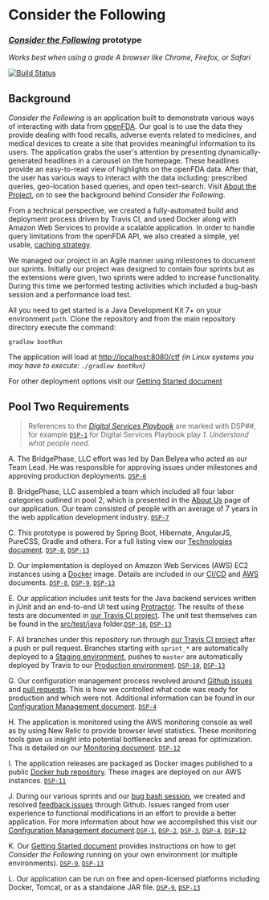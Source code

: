 # Consider the Following
### _[Consider the Following](http://considerbridgephase.com)_ prototype
_Works best when using a grade A browser like Chrome, Firefox, or Safari_

[![Build Status](https://travis-ci.org/BridgePhase/ctf.svg?branch=master)](https://travis-ci.org/BridgePhase/ctf)

## Background

_Consider the Following_ is an application built to demonstrate various ways of interacting with data from [openFDA](https://open.fda.gov). Our goal is to use the data they provide dealing with food recalls, adverse events related to medicines, and medical devices to create a site that provides meaningful information to its users. The application grabs the user's attention by presenting dynamically-generated headlines in a carousel on the homepage. These headlines provide an easy-to-read view of highlights on the openFDA data. After that, the user has various ways to interact with the data including: prescribed queries, geo-location based queries, and open text-search. Visit [About the Project](http://considerbridgephase.com/ctf/#/about), on to see the background behind _Consider the Following_.

From a technical perspective, we created a fully-automated build and deployment process driven by Travis CI, and used Docker along with Amazon Web Services to provide a scalable application. In order to handle query limitations from the openFDA API, we also created a simple, yet usable, [caching strategy](documentation/Caching.md).

We managed our project in an Agile manner using milestones to document our sprints. Initially our project was designed to contain four sprints but as the extensions were given, two sprints were added to increase functionality. During this time we performed testing activities which included a bug-bash session and a performance load test.

All you need to get started is a Java Development Kit 7+ on your environment `path`. Clone the repository and from the main repository directory execute the command:

`gradlew bootRun`

The application will load at [http://localhost:8080/ctf](http://localhost:8080/ctf)
<em>(in Linux systems you may have to execute: `./gradlew bootRun`)</em>

For other deployment options visit our [Getting Started document](documentation/GettingStarted.md) 

## Pool Two Requirements

> References to the [_Digital Services Playbook_](https://playbook.cio.gov/) are marked with DSP##, for example [`DSP-1`](https://playbook.cio.gov/#play1) for Digital Services Playbook play _1. Understand what people need_.

A. The BridgePhase, LLC effort was led by Dan Belyea who acted as our Team Lead. He was responsible for approving issues under milestones and approving production deployments. [`DSP-6`](https://playbook.cio.gov/#play6)
  
B. BridgePhase, LLC assembled a team which included all four labor categories outlined in pool 2, which is presented in the  [About Us](http://considerbridgephase.com/ctf/#/aboutus) page of our application. Our team consisted of people with an average of 7 years in the web application development industry. [`DSP-7`](https://playbook.cio.gov/#play7) 

C. This prototype is powered by Spring Boot, Hibernate, AngularJS, PureCSS, Gradle and others. For a full listing view our [Technologies document](documentation/Technologies.md). [`DSP-8`](https://playbook.cio.gov/#play8), [`DSP-13`](https://playbook.cio.gov/#play13)

D. Our implementation is deployed on Amazon Web Services (AWS) EC2 instances using a [Docker](https://www.docker.com) image. Details are included
in our [CI/CD](documentation/CI-CD.md) and [AWS](documentation/aws.md) documents. [`DSP-8`](https://playbook.cio.gov/#play8), [`DSP-9`](https://playbook.cio.gov/#play9), [`DSP-13`](https://playbook.cio.gov/#play13)

E. Our application includes unit tests for the Java backend services written in jUnit and an end-to-end UI test using [Protractor](https://angular.github.io/protractor). The results of these tests are documented in [our Travis CI project](https://travis-ci.org/BridgePhase/ctf). The unit test themselves can be found in the [src/test/java](https://github.com/BridgePhase/ctf/blob/master/src/test/java) folder.[`DSP-10`](https://playbook.cio.gov/#play10), [`DSP-13`](https://playbook.cio.gov/#play13)

F. All branches under this repository run through [our Travis CI project](https://travis-ci.org/BridgePhase/ctf) after a push or pull request. Branches starting with `sprint_*` are automatically deployed to a [Staging environment](http://ec2-54-209-151-190.compute-1.amazonaws.com:8080), pushes to `master` are automatically deployed by Travis to our [Production environment](http://considerbridgephase.com). [`DSP-10`](https://playbook.cio.gov/#play10), [`DSP-13`](https://playbook.cio.gov/#play13)

G. Our configuration management process revolved around [Github issues](https://github.com/BridgePhase/ctf/issues?utf8=✓&q=is%3Aissue+is%3Aclosed) and [pull requests](https://github.com/BridgePhase/ctf/pulls?utf8=✓&q=is%3Aclosed). This is how we controlled what code was ready for production and which were not. Additional information can be found in our [Configuration Management document](documentation/ConfigurationManagement.md). [`DSP-4`](https://playbook.cio.gov/#play4)

H. The application is monitored using the AWS monitoring console as well as by using New Relic to provide browser level statistics. These monitoring tools gave us insight into potential bottlenecks and areas for optimization. This is detailed on our [Monitoring document](documentation/Monitoring.md). [`DSP-12`](https://playbook.cio.gov/#play12)

I. The application releases are packaged as Docker images published to a public [Docker hub repository](https://registry.hub.docker.com/u/jramirez/bridgephase/tags/manage/#). These images are deployed on our AWS instances. [`DSP-11`](https://playbook.cio.gov/#play11)

J. During our various sprints and our [bug bash session](http://considerbridgephase.com/ctf/#/about), we created and resolved [feedback issues](https://github.com/BridgePhase/ctf/issues?utf8=✓&q=is%3Aissue+label%3Afeedback+) through Github. Issues ranged from user experience to functional modifications in an effort to provide a better application. For more information about how we accomplished this visit our [Configuration Management document](documentation/ConfigurationManagement.md).[`DSP-1`](https://playbook.cio.gov/#play1), [`DSP-2`](https://playbook.cio.gov/#play2), [`DSP-3`](https://playbook.cio.gov/#play3), [`DSP-4`](https://playbook.cio.gov/#play4), [`DSP-12`](https://playbook.cio.gov/#play12)

K. Our [Getting Started document](documentation/GettingStarted.md) provides instructions on how to get _Consider the Following_ running on your own environment (or multiple environments). [`DSP-9`](https://playbook.cio.gov/#play9), [`DSP-13`](https://playbook.cio.gov/#play13)

L. Our application can be run on free and open-licensed platforms including Docker, Tomcat, or as a standalone JAR file. [`DSP-9`](https://playbook.cio.gov/#play9), [`DSP-13`](https://playbook.cio.gov/#play13)

